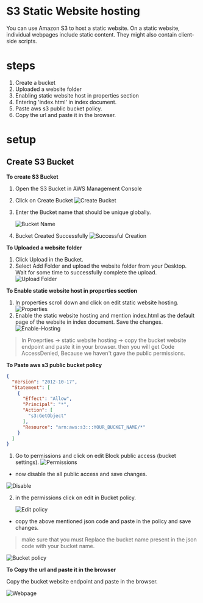 # S3 Static Website hosting

You can use Amazon S3 to host a static website. On a static website, individual webpages include static content. They might also contain client-side scripts.

# steps

1. Create a bucket
2. Uploaded a website folder
3. Enabling static website host in properties section
4. Entering 'index.html' in index document.
5. Paste aws s3 public bucket policy.
6. Copy the url and paste it in the browser.

# setup

## Create S3 Bucket

**To create S3 Bucket**

1. Open the S3 Bucket in AWS Management Console
2. Click on Create Bucket
   ![Create Bucket](./images/create-bucket.png)
3. Enter the Bucket name that should be unique globally.

   ![Bucket Name](./images/bucket-name.png)
4. Bucket Created Successfully
   ![Successful Creation](./images/successful.jpg)

**To Uploaded a website folder**

1. Click Upload in the Bucket.
2. Select Add Folder and upload the website folder from your Desktop. Wait for some time to successfully complete the upload.
![Upload Folder](./images/upload-folder.jpg)

**To Enable static website host in properties section**

1. In properties scroll down and click on edit static website hosting.
   ![Properties](./images/properties.jpg)
2. Enable the static website hosting and mention index.html as the default page of the website in index document. Save the changes.
   ![Enable-Hosting](./images/enable-hosting.jpg)

> In Proeprties -> static website hosting -> copy the bucket website endpoint and paste it in your browser. then you will get Code AccessDenied, Because we haven't gave the public permissions.  


**To Paste aws s3 public bucket policy**


```json
{
  "Version": "2012-10-17",
  "Statement": [
    {
      "Effect": "Allow",
      "Principal": "*",
      "Action": [
        "s3:GetObject"
      ],
      "Resource": "arn:aws:s3:::YOUR_BUCKET_NAME/*"
    }
  ]
}
```

1. Go to permissions and click on edit Block public access (bucket settings). 
![Permissions](./images/permissions.jpg)

* now disable the all public access and save changes.

![Disable](./images/disable.jpg)

2. in the permissions click on edit in Bucket policy.

    ![Edit policy](./images/edit-policy.jpg)

 * copy the above mentioned json code and paste in the policy and save changes.

  > make sure that you must Replace the bucket name present in the json code with your bucket name.

   ![Bucket policy](./images/bucket-policy.jpg)

**To Copy the url and paste it in the browser**

 Copy the bucket website endpoint and paste in the browser.

  ![Webpage](./images/webpage.jpg)